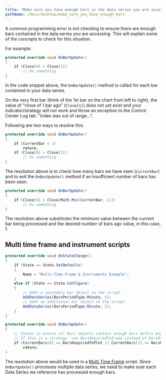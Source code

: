 ```yaml
---
title: "Make sure you have enough bars in the data series you are accessing"
pathName: /docs/desktop/make_sure_you_have_enough_bars
---
```


A common programming error is not checking to ensure there are enough bars contained in the data series you are accessing. This will explain some of the concepts to check for this situation.

For example:

```csharp
protected override void OnBarUpdate()
{
    if (Close[0] > Close[1])
        // Do something
}
```

In the code snippet above, the `OnBarUpdate()` method is called for each bar contained in your data series.

On the very first bar (think of the 1st bar on the chart from left to right), the value of "close of 1 bar ago" (`Close[1]`) does not yet exist and your indicator/strategy will not work and throw an exception to the Control Center Log tab: "Index was out of range...".

Following are two ways to resolve this:

```csharp
protected override void OnBarUpdate()
{
    if (CurrentBar < 1)
        return;
    if (Close[0] > Close[1])
        // Do something
}
```

The resolution above is to check how many bars we have seen (`CurrentBar`) and to exit the `OnBarUpdate()` method if an insufficient number of bars has been seen.

```csharp
protected override void OnBarUpdate()
{
    if (Close[0] > Close[Math.Min(CurrentBar, 1)])
        // Do something
}
```

The resolution above substitutes the minimum value between the current bar being processed and the desired number of bars ago value, in this case, 1.

## Multi time frame and instrument scripts

```csharp
protected override void OnStateChange()
{
    if (State == State.SetDefaults)
    {                
        Name = "Multi-Time Frame & Instruments Example";
    }
    else if (State == State.Configure)
    {
        // Adds a secondary bar object to the script.
        AddDataSeries(BarsPeriodType.Minute, 5);
        // Adds an additional bar object to the script.
        AddDataSeries(BarsPeriodType.Minute, 5);
    }
}

protected override void OnBarUpdate()
{
    // Checks to ensure all Bars objects contain enough bars before beginning
    // If this is a strategy, use BarsRequiredToTrade instead of BarsRequiredToPlot
    if (CurrentBars[0] <= BarsRequiredToPlot || CurrentBars[1] <= BarsRequiredToPlot || CurrentBars[2] <= BarsRequiredToPlot)
        return;
}
```

The resolution above would be used in a [Multi Time Frame](/docs/desktop/multi-time_frame__instruments) script. Since `OnBarUpdate()` processes multiple data series, we need to make sure each Data Series we reference has processed enough bars.
